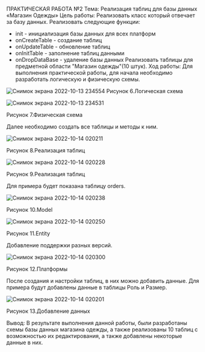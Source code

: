 ПРАКТИЧЕСКАЯ РАБОТА №2
Тема: Реализация таблиц для базы данных «Магазин Одежды»
Цель работы: Реализовать класс который отвечает за базу данных.
Реализовать следующие функции:
- init - инициализация базы данных для всех платформ
- onCreateTable - создание таблиц 
- onUpdateTable - обновление таблиц
- onInitTable - заполнение таблиц данными
- onDropDataBase - удаление базы данных 
Реализовать таблицы для предметной области "Магазин одежды"(10 штук).
Ход работы: 
Для выполнения практической работы, для начала необходимо разработать логическую и физическую схемы.

 ![Снимок экрана 2022-10-13 234554](https://user-images.githubusercontent.com/99449281/195725928-5b1b841e-b90b-4f7f-bd88-1036d5f51fd5.png)
Рисунок 6.Логическая схема

 ![Снимок экрана 2022-10-13 234531](https://user-images.githubusercontent.com/99449281/195725945-9b498fb6-cb91-4b57-b477-7942bb9280f0.png)
 
Рисунок 7.Физическая схема

Далее необходимо создать все таблицы и методы к ним.

 ![Снимок экрана 2022-10-14 020211](https://user-images.githubusercontent.com/99449281/195726164-71fe7027-c3d1-4d0a-b453-94048b2b0be4.png)

Рисунок 8.Реализация таблиц

 ![Снимок экрана 2022-10-14 020228](https://user-images.githubusercontent.com/99449281/195726168-a6e9e217-4f35-4304-a399-fb53a236b34a.png)

Рисунок 9.Реализация таблиц

Для примера будет показана таблицу orders.

 ![Снимок экрана 2022-10-14 020238](https://user-images.githubusercontent.com/99449281/195726174-b220585a-27b2-4101-9bd5-ed61e3218053.png)

Рисунок 10.Model

 ![Снимок экрана 2022-10-14 020250](https://user-images.githubusercontent.com/99449281/195726179-c1f147b6-0258-4564-95de-90e93cd3dcc7.png)

Рисунок 11.Entity

Добавление поддержки разных версий.

 ![Снимок экрана 2022-10-14 020300](https://user-images.githubusercontent.com/99449281/195726186-f59cc348-1b0a-4496-abbe-3ef1134e2df8.png)

Рисунок 12.Платформы

После создания и настройки таблиц, в них можно добавить данные. Для примера будут добавлены данные в таблицы Роль и Размер.

 ![Снимок экрана 2022-10-14 020201](https://user-images.githubusercontent.com/99449281/195726152-0b26cd9a-e2f2-434b-baf4-bdb8014b69d2.png)

Рисунок 13.Добавление данных

Вывод:  В результате выполнения данной работы, были разработаны схемы базы данных магазина одежды, а также реализованы 10 таблиц с возможностью их редактирования, а также добавлены некоторые данные в них.
